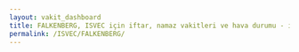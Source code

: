```yaml
---
layout: vakit_dashboard
title: FALKENBERG, ISVEC için iftar, namaz vakitleri ve hava durumu - ilçe/eyalet seç
permalink: /ISVEC/FALKENBERG/
---
```


<script type="text/javascript">
  var GLOBAL_COUNTRY = 'ISVEC';
  var GLOBAL_CITY = 'FALKENBERG';
  var GLOBAL_STATE = '';
  var lat = 72;
  var lon = 21;
</script>
